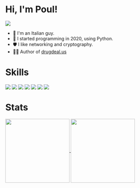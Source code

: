 <h1> Hi, I'm Poul!</h1>
<a href="https://www.codewars.com/users/PoulDev"><img src="https://www.codewars.com/users/PoulDev/badges/small"/></a>

- 🍕 I'm an Italian guy.
- 🐍 I started programming in 2020, using Python.
- 🛡️ I like networking and cryptography.
- 🏴‍☠️ Author of [drugdeal.us](https://drugdeal.us)

<h1>Skills</h1>
<p float="left">
  <img align="center" src="https://img.shields.io/badge/Python-d9d61a?style=for-the-badge&logo=python&logoColor=black"/>
  <img align="center" src="https://img.shields.io/badge/CLang-332c50?style=for-the-badge&logo=C&logoColor=white"/>
  <img align="center" src="https://img.shields.io/badge/Cryptography-1790a6?style=for-the-badge&logo=let%27s%20encrypt&logoColor=white"/>
  <img align="center" src="https://img.shields.io/badge/Networking-28a617?style=for-the-badge&logo=WebAuthn&logoColor=white"/>
  <img align="center" src="https://img.shields.io/badge/Qt-3fc74f?style=for-the-badge&logo=qt&logoColor=white"/>
  <img align="center" src="https://img.shields.io/badge/Flask-ffffff?style=for-the-badge&logo=flask&logoColor=black"/>
  <img align="center" src="https://img.shields.io/badge/Linux-f4bd04?style=for-the-badge&logo=linux&logoColor=white"/>
</p>

<h1>Stats</h1>
<a href="https://github.com/PoulDev?tab=repositories">
  <img height=200 align="center" src="https://github-readme-stats.vercel.app/api/top-langs?username=PoulDev&layout=compact&langs_count=8&card_width=320&hide=html,css,AMPL,batchfile,bash&theme=tokyonight" />
</a>
<a href="https://github.com/PoulDev?tab=repositories">
  <img height=200 align="center" src="https://github-readme-stats.vercel.app/api?username=PoulDev&theme=tokyonight&hide_rank=true" />
</a>
